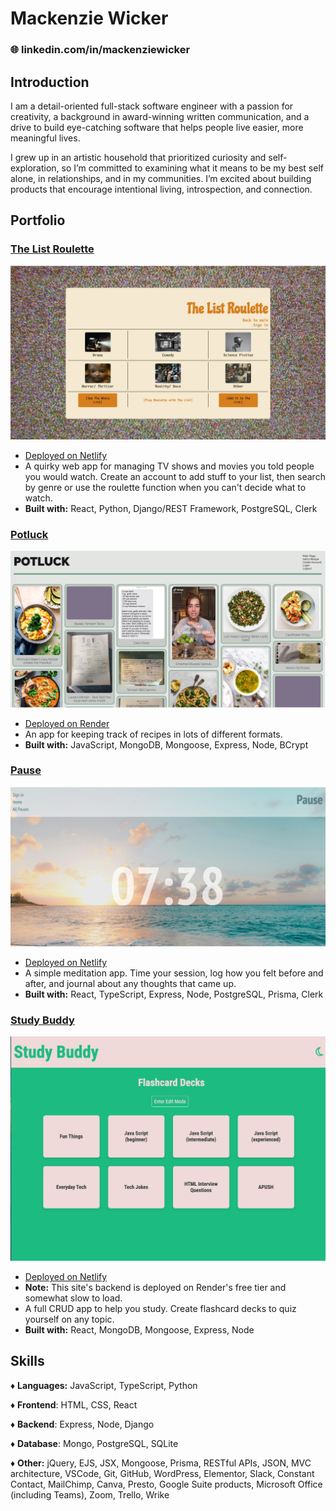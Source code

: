 # Mackenzie Wicker

### 🌐 linkedin.com/in/mackenziewicker

## Introduction

I am a detail-oriented full-stack software engineer with a passion for creativity, a background in award-winning written communication, and a drive to build eye-catching software that helps people live easier, more meaningful lives.

I grew up in an artistic household that prioritized curiosity and self-exploration, so I’m committed to examining what it means to be my best self alone, in relationships, and in my communities. I’m excited about building products that encourage intentional living, introspection, and connection.

## Portfolio

### **[The List Roulette](https://thelistroulette.netlify.app/)**

![The List Roulette](./images/BCF75602-C673-4B93-AC77-D923FF0AAD55.jpeg)

- [Deployed on Netlify](https://thelistroulette.netlify.app/)
- A quirky web app for managing TV shows and movies you told people you would watch. Create an account to add stuff to your list, then search by genre or use the roulette function when you can't decide what to watch.
- **Built with:** React, Python, Django/REST Framework, PostgreSQL, Clerk

### **[Potluck](https://potluck.onrender.com/)**

![Potluck](./images/DD7BAAD0-4F61-4003-927E-3B3CD2930F9F.jpeg)

- [Deployed on Render](https://potluck.onrender.com/)
- An app for keeping track of recipes in lots of different formats.
- **Built with:** JavaScript, MongoDB, Mongoose, Express, Node, BCrypt

### **[Pause](https://takeapause.netlify.app/)**

![Pause](./images/8E0FFB9F-2593-4ED0-863F-36374DCCAFB1.png)

- [Deployed on Netlify](https://takeapause.netlify.app/)
- A simple meditation app. Time your session, log how you felt before and after, and journal about any thoughts that came up.
- **Built with:** React, TypeScript, Express, Node, PostgreSQL, Prisma, Clerk

### **[Study Buddy](https://deluxe-trifle-0b2556.netlify.app/)**

![Study Buddy](./images/628FFAB8-BD65-43F4-BA7D-5FF2ABFA71E7.jpeg)

- [Deployed on Netlify](https://deluxe-trifle-0b2556.netlify.app/)
- **Note:** This site's backend is deployed on Render's free tier and somewhat slow to load.
- A full CRUD app to help you study. Create flashcard decks to quiz yourself on any topic.
- **Built with:** React, MongoDB, Mongoose, Express, Node

## Skills

♦ **Languages:** JavaScript, TypeScript, Python

♦ **Frontend**: HTML, CSS, React

♦ **Backend**: Express, Node, Django

♦ **Database**: Mongo, PostgreSQL, SQLite

♦ **Other:** jQuery, EJS, JSX, Mongoose, Prisma, RESTful APIs, JSON, MVC architecture, VSCode, Git, GitHub, WordPress, Elementor, Slack, Constant Contact, MailChimp, Canva, Presto, Google Suite products, Microsoft Office (including Teams), Zoom, Trello, Wrike
